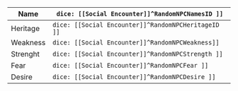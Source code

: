
| Name     | `dice: [[Social Encounter]]^RandomNPCNamesID ]]`    |
| -------- | --------------------------------------------------- |
| Heritage | `dice: [[Social Encounter]]^RandomNPCHeritageID ]]` |
| Weakness | `dice: [[Social Encounter]]^RandomNPCWeakness]]`    |
| Strenght | `dice: [[Social Encounter]]^RandomNPCStrength ]]`   |
| Fear     | `dice: [[Social Encounter]]^RandomNPCFear ]]`       |
| Desire   | `dice: [[Social Encounter]]^RandomNPCDesire ]]`     |
